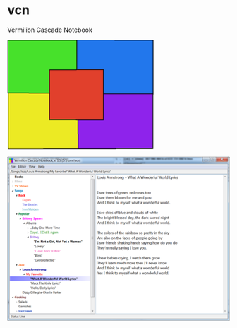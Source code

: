 vcn
===

Vermilion Cascade Notebook

![Main](https://raw.githubusercontent.com/AlexanderDrobyshevsky/vcn-project/master/vcn/resources/images/logo.png)

![Main2](https://raw.githubusercontent.com/AlexanderDrobyshevsky/vcn-project/master/git-images/the-main.png)

